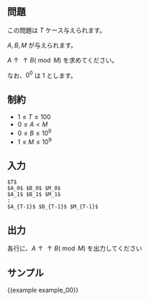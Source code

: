 問題
---------

この問題は $T$ ケース与えられます。

$A, B, M$ が与えられます。

${A \uparrow \uparrow B} (\bmod M)$ を求めてください。

なお、$0^0$ は $1$ とします。

制約
---------

- $1 \leq T \leq 100$
- $0 \leq A < M$
- $0 \leq B \leq 10^9$
- $1 \leq M \leq 10^9$

入力
---------

```
$T$
$A_0$ $B_0$ $M_0$
$A_1$ $B_1$ $M_1$
:
$A_{T-1}$ $B_{T-1}$ $M_{T-1}$
```

出力
---------

各行に、${A \uparrow \uparrow B} (\bmod M)$ を出力してください

サンプル
---------

{{example example_00}}
